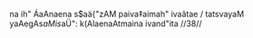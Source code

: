 na ih" ÁaAnaena s$aä{"zAM paiva‡aimah" ivaâtae /
tatsvayaM yaAegAs$aMis$aÜ": k(AlaenaAtmaina ivand"ita //38//